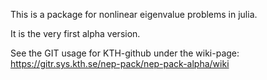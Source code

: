
This is a package for nonlinear eigenvalue problems in julia.

It is the very first alpha version.

See the GIT usage for KTH-github under the wiki-page:
https://gitr.sys.kth.se/nep-pack/nep-pack-alpha/wiki

